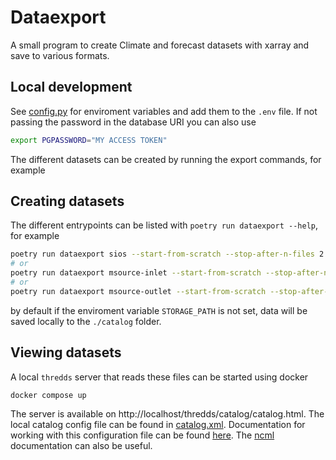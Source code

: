 # Dataexport

A small program to create Climate and forecast datasets with xarray and save to various formats.

## Local development

See [config.py](./dataexport/config.py) for enviroment variables and add them to the `.env` file.
If not passing the password in the database URI you can also use

```bash
export PGPASSWORD="MY ACCESS TOKEN"
```

The different datasets can be created by running the export commands, for example

## Creating datasets

The different entrypoints can be listed with `poetry run dataexport --help`, for example

```bash
poetry run dataexport sios --start-from-scratch --stop-after-n-files 2
# or
poetry run dataexport msource-inlet --start-from-scratch --stop-after-n-files 1 --acdd
# or
poetry run dataexport msource-outlet --start-from-scratch --stop-after-n-files 2 --acdd
```

by default if the enviroment variable `STORAGE_PATH` is not set, data will be saved locally to the `./catalog` folder.

## Viewing datasets

A local `thredds` server that reads these files can be started using docker

```base
docker compose up
```

The server is available on http://localhost/thredds/catalog/catalog.html. The local catalog config file can be found in [catalog.xml](./catalog/catalog.xml). Documentation for working with this configuration file can be found [here](https://docs.unidata.ucar.edu/tds/current/userguide/basic_config_catalog.html). The [ncml](https://docs.unidata.ucar.edu/netcdf-java/current/userguide/basic_ncml_tutorial.html) documentation can also be useful.
